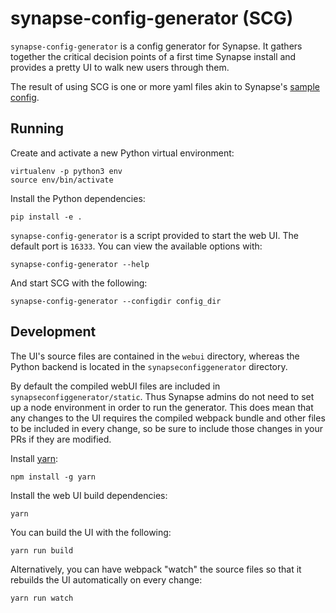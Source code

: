 # synapse-config-generator (SCG)

`synapse-config-generator` is a config generator for Synapse. It gathers
together the critical decision points of a first time Synapse install and
provides a pretty UI to walk new users through them.

The result of using SCG is one or more yaml files akin to Synapse's [sample
config](https://github.com/matrix-org/synapse/blob/develop/docs/sample_config.yaml).

## Running

Create and activate a new Python virtual environment:

```
virtualenv -p python3 env
source env/bin/activate
```

Install the Python dependencies:

```
pip install -e .
```

`synapse-config-generator` is a script provided to start the web UI. The
default port is `16333`. You can view the available options with:

```
synapse-config-generator --help
```

And start SCG with the following:

```
synapse-config-generator --configdir config_dir
```

## Development

The UI's source files are contained in the `webui` directory, whereas the
Python backend is located in the `synapseconfiggenerator` directory.

By default the compiled webUI files are included in
`synapseconfiggenerator/static`. Thus Synapse admins do not need to set up a
node environment in order to run the generator. This does mean that any changes
to the UI requires the compiled webpack bundle and other files to be included
in every change, so be sure to include those changes in your PRs if they are
modified.

Install [yarn](https://yarnpkg.com):

```
npm install -g yarn
```

Install the web UI build dependencies:

```
yarn
```

You can build the UI with the following:

```
yarn run build
```

Alternatively, you can have webpack "watch" the source files so that it
rebuilds the UI automatically on every change:

```
yarn run watch
```
